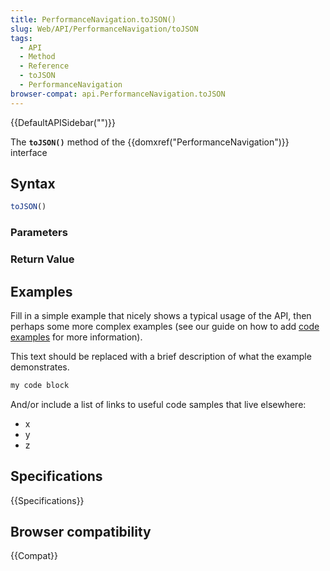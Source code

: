 ```yaml
---
title: PerformanceNavigation.toJSON()
slug: Web/API/PerformanceNavigation/toJSON
tags:
  - API
  - Method
  - Reference
  - toJSON
  - PerformanceNavigation
browser-compat: api.PerformanceNavigation.toJSON
---
```

{{DefaultAPISidebar("")}}

The **`toJSON()`** method of the {{domxref("PerformanceNavigation")}} interface 

## Syntax

```js
toJSON()
```

### Parameters



### Return Value



## Examples

Fill in a simple example that nicely shows a typical usage of the API, then perhaps some more complex examples (see our guide on how to add [code examples](/en-US/docs/MDN/Contribute/Structures/Code_examples) for more information).

This text should be replaced with a brief description of what the example demonstrates.

```js
my code block
```

And/or include a list of links to useful code samples that live elsewhere:

*   x
*   y
*   z

## Specifications

{{Specifications}}

## Browser compatibility

{{Compat}}

